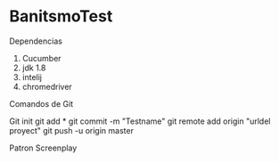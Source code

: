 # BanitsmoTest

Dependencias

1. Cucumber
2. jdk 1.8 
3. intelij
4. chromedriver 

Comandos de Git

Git init
git add *
git commit -m "Testname"
git remote add origin "urldel proyect"
git push -u origin master

Patron Screenplay

